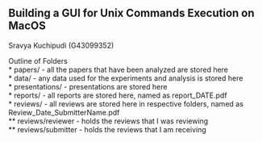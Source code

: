 <h2>Building a GUI for Unix Commands Execution on MacOS</h2> 

Sravya Kuchipudi (G43099352)

<p>Outline of Folders <br>
* papers/ - all the papers that have been analyzed are stored here <br>
* data/ - any data used for the experiments and analysis is stored here <br>
* presentations/ - presentations are stored here <br>
* reports/ - all reports are stored here, named as report_DATE.pdf <br>
* reviews/ - all reviews are stored here in respective folders, named as Review_Date_SubmitterName.pdf <br>
** reviews/reviewer - holds the reviews that I was reviewing <br>
** reviews/submitter - holds the reviews that I am receiving </p>
